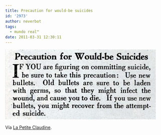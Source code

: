 ```yaml
---
title: Precaution for would-be suicides
id: '2973'
author: neverbot
tags:
  - mundo real™
date: 2011-03-31 12:30:11
---
```


![201103311229.jpg](./precaution-for-would-be-suicides/201103311229.jpg)

Vía [La Petite Claudine](http://www.lapetiteclaudine.com/archives/014882.html).
